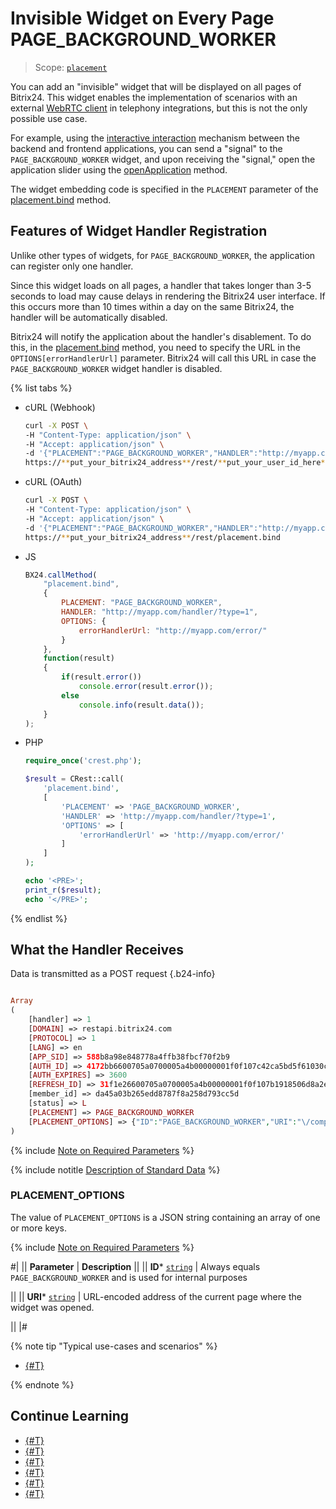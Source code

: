# Invisible Widget on Every Page PAGE_BACKGROUND_WORKER

> Scope: [`placement`](../../scopes/permissions.md)

You can add an "invisible" widget that will be displayed on all pages of Bitrix24. This widget enables the implementation of scenarios with an external [WebRTC client](../ui-interaction/page-background-worker/index.md) in telephony integrations, but this is not the only possible use case.

For example, using the [interactive interaction](../../interactivity/index.md) mechanism between the backend and frontend applications, you can send a "signal" to the `PAGE_BACKGROUND_WORKER` widget, and upon receiving the "signal," open the application slider using the [openApplication](../open-application.md) method.

The widget embedding code is specified in the `PLACEMENT` parameter of the [placement.bind](../placement-bind.md) method.

## Features of Widget Handler Registration

Unlike other types of widgets, for `PAGE_BACKGROUND_WORKER`, the application can register only one handler.

Since this widget loads on all pages, a handler that takes longer than 3-5 seconds to load may cause delays in rendering the Bitrix24 user interface. If this occurs more than 10 times within a day on the same Bitrix24, the handler will be automatically disabled.

Bitrix24 will notify the application about the handler's disablement. To do this, in the [placement.bind](../placement-bind.md) method, you need to specify the URL in the `OPTIONS[errorHandlerUrl]` parameter. Bitrix24 will call this URL in case the `PAGE_BACKGROUND_WORKER` widget handler is disabled.

{% list tabs %}

- cURL (Webhook)

    ```bash
    curl -X POST \
    -H "Content-Type: application/json" \
    -H "Accept: application/json" \
    -d '{"PLACEMENT":"PAGE_BACKGROUND_WORKER","HANDLER":"http://myapp.com/handler/?type=1","OPTIONS":{"errorHandlerUrl":"http://myapp.com/error/"}}' \
    https://**put_your_bitrix24_address**/rest/**put_your_user_id_here**/**put_your_webhook_here**/placement.bind
    ```

- cURL (OAuth)

    ```bash
    curl -X POST \
    -H "Content-Type: application/json" \
    -H "Accept: application/json" \
    -d '{"PLACEMENT":"PAGE_BACKGROUND_WORKER","HANDLER":"http://myapp.com/handler/?type=1","OPTIONS":{"errorHandlerUrl":"http://myapp.com/error/"},"auth":"**put_access_token_here**"}' \
    https://**put_your_bitrix24_address**/rest/placement.bind
    ```

- JS

    ```js
    BX24.callMethod(
        "placement.bind",
        { 
            PLACEMENT: "PAGE_BACKGROUND_WORKER",
            HANDLER: "http://myapp.com/handler/?type=1",
            OPTIONS: {
                errorHandlerUrl: "http://myapp.com/error/"
            }
        },
        function(result)
        {
            if(result.error())
                console.error(result.error());
            else
                console.info(result.data());
        }
    );
    ```

- PHP

    ```php
    require_once('crest.php');

    $result = CRest::call(
        'placement.bind',
        [
            'PLACEMENT' => 'PAGE_BACKGROUND_WORKER',
            'HANDLER' => 'http://myapp.com/handler/?type=1',
            'OPTIONS' => [
                'errorHandlerUrl' => 'http://myapp.com/error/'
            ]
        ]
    );

    echo '<PRE>';
    print_r($result);
    echo '</PRE>';
    ```

{% endlist %}

## What the Handler Receives

Data is transmitted as a POST request {.b24-info}

```php

Array
(
    [handler] => 1
    [DOMAIN] => restapi.bitrix24.com
    [PROTOCOL] => 1
    [LANG] => en
    [APP_SID] => 588b8a98e848778a4ffb38fbcf70f2b9
    [AUTH_ID] => 4172bb6600705a0700005a4b00000001f0f107c42ca5bd5f61030c5d9c3e4d60d11b5a
    [AUTH_EXPIRES] => 3600
    [REFRESH_ID] => 31f1e26600705a0700005a4b00000001f0f107b1918506d8a2ed9ecf76e8fdac962471
    [member_id] => da45a03b265edd8787f8a258d793cc5d
    [status] => L
    [PLACEMENT] => PAGE_BACKGROUND_WORKER
    [PLACEMENT_OPTIONS] => {"ID":"PAGE_BACKGROUND_WORKER","URI":"\/company\/personal\/user\/1\/blog\/"}
)

```

{% include [Note on Required Parameters](../../../_includes/required.md) %}

{% include notitle [Description of Standard Data](../_includes/widget_data.md) %}

### PLACEMENT_OPTIONS

The value of `PLACEMENT_OPTIONS` is a JSON string containing an array of one or more keys.

{% include [Note on Required Parameters](../../../_includes/required.md) %}

#|
|| **Parameter** | **Description** ||
|| **ID***
[`string`](../../data-types.md) | Always equals `PAGE_BACKGROUND_WORKER` and is used for internal purposes

||
|| **URI***
[`string`](../../data-types.md) | URL-encoded address of the current page where the widget was opened.

||
|#

{% note tip "Typical use-cases and scenarios" %}

- [{#T}](../ui-interaction/page-background-worker/index.md)

{% endnote %}

## Continue Learning

- [{#T}](../placement-bind.md)
- [{#T}](../ui-interaction/index.md)
- [{#T}](../ui-interaction/crm-card.md)
- [{#T}](../../interactivity/index.md)
- [{#T}](../open-application.md)
- [{#T}](../open-path.md)